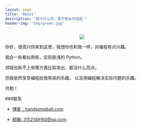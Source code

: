 ```yaml
---
layout: page
title: "About"
description: "简介什么的，真不知从何说起 "
header-img: "img/green.jpg"
---
```



<center>
    <p><img src="http://7xlfkx.com1.z0.glb.clouddn.com/white2.jpg" align="center"></p>
</center>

你好，很高兴你来到这里，我想你也和我一样，对编程有点兴趣。

我会一些看似熟练，实则肤浅的 Python。

领域也称不上有哪方面比较突出，都没什么亮点。

但我依然享受编程给我带来的乐趣，
以及用编程解决实际问题的乐趣。

共勉！


###联系

- [博客：handsomeball.com](http://handsomeball.com)

- [邮箱: 3152149160@qq.com](mailto:3152149160@qq.com)
